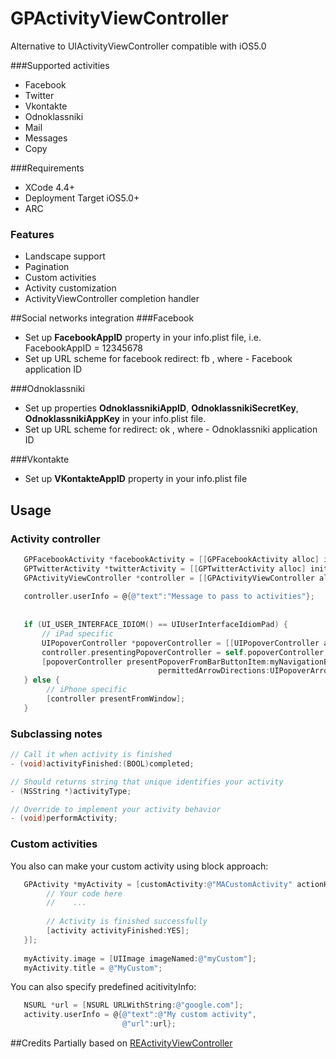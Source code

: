 GPActivityViewController
========================

Alternative to UIActivityViewController compatible with iOS5.0

###Supported activities
* Facebook
* Twitter
* Vkontakte
* Odnoklassniki
* Mail
* Messages
* Copy


###Requirements
* XCode 4.4+
* Deployment Target iOS5.0+
* ARC
 

### Features
* Landscape support
* Pagination
* Custom activities
* Activity customization
* ActivityViewController completion handler


##Social networks integration
###Facebook
* Set up **FacebookAppID** property in your info.plist file, i.e.  FacebookAppID = 12345678
* Set up URL scheme for facebook redirect: fb<FacebookAppID> , where <FacebookAppID> - Facebook application ID

###Odnoklassniki
* Set up properties **OdnoklassnikiAppID**, **OdnoklassnikiSecretKey**, **OdnoklassnikiAppKey** in your info.plist file.
* Set up URL scheme for redirect: ok<OdnoklassnikiAppID> , where <OdnoklassnikiAppID> - Odnoklassniki application ID

###Vkontakte
* Set up **VKontakteAppID** property in your info.plist file


## Usage
### Activity controller
``` objective-c
   GPFacebookActivity *facebookActivity = [[GPFacebookActivity alloc] init];
   GPTwitterActivity *twitterActivity = [[GPTwitterActivity alloc] init];
   GPActivityViewController *controller = [[GPActivityViewController alloc] initWithactivities:@[facebookActivity, twitterActivity]];
   
   controller.userInfo = @{@"text":"Message to pass to activities"};
   
     
   if (UI_USER_INTERFACE_IDIOM() == UIUserInterfaceIdiomPad) {
       // iPad specific
       UIPopoverController *popoverController = [[UIPopoverController alloc] initWithContentViewController:controller];
       controller.presentingPopoverController = self.popoverController;
       [popoverController presentPopoverFromBarButtonItem:myNavigationBarButton                 
                                 permittedArrowDirections:UIPopoverArrowDirectionAny animated:YES];
   } else {
        // iPhone specific 
        [controller presentFromWindow];
   } 
```

### Subclassing notes
``` objective-c
// Call it when activity is finished
- (void)activityFinished:(BOOL)completed;

// Should returns string that unique identifies your activity
- (NSString *)activityType;

// Override to implement your activity behavior
- (void)performActivity;
```

### Custom activities
You also can make your custom activity using block approach:
``` objective-c
   GPActivity *myActivity = [customActivity:@"MACustomActivity" actionHandler:^(GPActivity *activity, NSDictionary *userInfo) {
        // Your code here
        //    ...
        
        // Activity is finished successfully
        [activity activityFinished:YES];
   }];
   
   myActivity.image = [UIImage imageNamed:@"myCustom"];
   myActivity.title = @"MyCustom";
```

You can also specify predefined acitivityInfo:
``` objective-c
   NSURL *url = [NSURL URLWithString:@"google.com"];
   activity.userInfo = @{@"text":@"My custom activity",
                         @"url":url};
```

##Credits
Partially based on [REActivityViewController](https://github.com/romaonthego/REActivityViewController)
